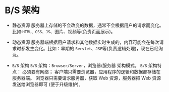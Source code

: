 # B/S 架构

* 静态资源
服务器上存储的不会改变的数据，通常不会根据用户的请求而变化。比如:`HTML、CSS、JS`、图片、视频等(负责页面展示)。

* 动态资源
服务器端根据用户请求和其他数据实时生成的，内容可能会在每次请求时都发生变化。比如：早期的 `Servlet`、`JSP`等(负责逻辑处理)，现在已经淘汰。

* `B/S` 架构
`B/S` 架构：`Browser/Server`，浏览器/服务器 架构模式。
`B/S` 架构特点：
    必须要有网络；
    客户端只需要浏览器，应用程序的逻辑和数据都存储在服务器端。
    浏览器只需要请求服务器，获取 Web 资源，服务器把 Web 资源发送给浏览器即可 (便于升级维护)。

